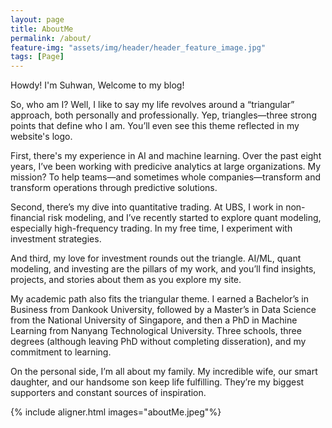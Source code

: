 ```yaml
---
layout: page
title: AboutMe
permalink: /about/
feature-img: "assets/img/header/header_feature_image.jpg"
tags: [Page]
---
```


Howdy! I'm Suhwan, Welcome to my blog!

So, who am I? Well, I like to say my life revolves around a “triangular” approach, both personally and professionally. Yep, triangles—three strong points that define who I am. You’ll even see this theme reflected in my website's logo.

First, there's my experience in AI and machine learning. Over the past eight years, I’ve been working with predicive analytics at large organizations. My mission? To help teams—and sometimes whole companies—transform and transform operations through predictive solutions.

Second, there’s my dive into quantitative trading. At UBS, I work in non-financial risk modeling, and I’ve recently started to explore quant modeling, especially high-frequency trading. In my free time, I experiment with investment strategies.

And third, my love for investment rounds out the triangle. AI/ML, quant modeling, and investing are the pillars of my work, and you’ll find insights, projects, and stories about them as you explore my site.

My academic path also fits the triangular theme. I earned a Bachelor’s in Business from Dankook University, followed by a Master’s in Data Science from the National University of Singapore, and then a PhD in Machine Learning from Nanyang Technological University. Three schools, three degrees (although leaving PhD without completing disseration), and my commitment to learning.

On the personal side, I’m all about my family. My incredible wife, our smart daughter, and our handsome son keep life fulfilling. They’re my biggest supporters and constant sources of inspiration.

{% include aligner.html images="aboutMe.jpeg"%}